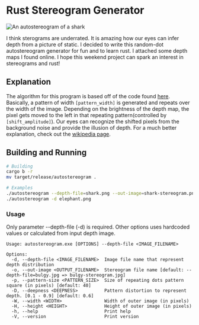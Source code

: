 # Rust Stereogram Generator
![An autostereogram of a shark](stereogram.png)

I think sterograms are underrated. It is amazing how our eyes can infer depth from a picture of static. I decided to write this random-dot autostereogram generator for fun and to learn rust. I attached some depth maps I found online. I hope this weekend project can spark an interest in stereograms and rust!

## Explanation

The algorithm for this program is based off of the code found [here](https://flothesof.github.io/making-stereograms-Python.html). Basically, a pattern of width ```[pattern_width]``` is generated and repeats over the width of the image. Depending on the brightness of the depth map, the pixel gets moved to the left in that repeating pattern(controlled by ```[shift_amplitude]```). Our eyes can recognize the shifted pixels from the background noise and provide the illusion of depth. For a much better explanation, check out the [wikipedia page](https://en.wikipedia.org/wiki/Autostereogram).

## Building and Running

```bash
# Building
cargo b -r
mv target/release/autostereogram .

# Examples
./autostereogram --depth-file=shark.png --out-image=shark-stereogram.png --width=600 --height=400 --pattern-size=40 --deepness=0.6 
./autostereogram -d elephant.png
```
### Usage

Only parameter --depth-file (-d) is required. Other options uses hardcoded values or calculated from input depth image.
```
Usage: autostereogram.exe [OPTIONS] --depth-file <IMAGE_FILENAME>

Options:
  -d, --depth-file <IMAGE_FILENAME>  Image file name that represent depth distribution
  -o, --out-image <OUTPUT_FILENAME>  Stereogram file name [default: --depth-file=bulgy.jpg => bulgy-stereogram.jpg]
  -p, --pattern-size <PATTERN_SIZE>  Size of repeating dots pattern square (in pixels) [default: 40]
  -D, --deepness <DEEPNESS>          Pattern distortion to represent depth. [0.1 - 0.9] [default: 0.6]
  -W, --width <WIDTH>                Width of outer image (in pixels)
  -H, --height <HEIGHT>              Height of outer image (in pixels)
  -h, --help                         Print help
  -V, --version                      Print version
```